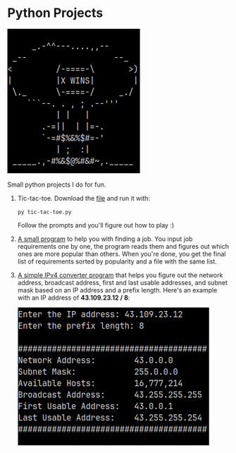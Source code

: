 # Python Projects

![Epic Victory Explosion Image](./img/explosion.png)

Small python projects I do for fun.

1. Tic-tac-toe. Download the [file](./tic-tac-toe.py) and run it with:

   ```
   py tic-tac-toe.py
   ```

   Follow the prompts and you'll figure out how to play :)

1. [A small program](./requirements_sorter.py) to help you with finding a job.
   You input job requirements one by one, the program reads them and figures
   out which ones are more popular than others. When you're done, you get the
   final list of requirements sorted by popularity and a file with the same
   list.

1. [A simple IPv4 converter program](./ip_converter.py) that helps you figure
   out the network address, broadcast address, first and last usable addresses,
   and subnet mask based on an IP address and a prefix length. Here's an
   example with an IP address of **43.109.23.12 / 8**:

   ![IP conversion example](./img/ip_example.png)
